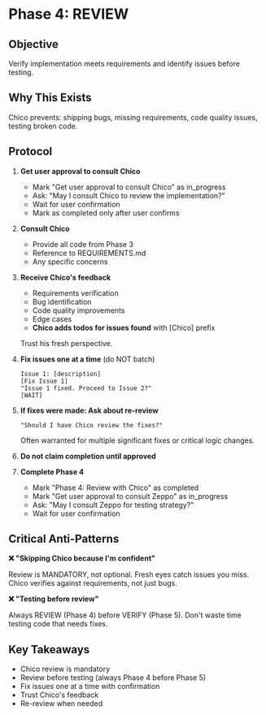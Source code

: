 # Phase 4: REVIEW

## Objective

Verify implementation meets requirements and identify issues before testing.

## Why This Exists

Chico prevents: shipping bugs, missing requirements, code quality issues, testing broken code.

## Protocol

1. **Get user approval to consult Chico**
   - Mark "Get user approval to consult Chico" as in_progress
   - Ask: "May I consult Chico to review the implementation?"
   - Wait for user confirmation
   - Mark as completed only after user confirms

2. **Consult Chico**
   - Provide all code from Phase 3
   - Reference to REQUIREMENTS.md
   - Any specific concerns

3. **Receive Chico's feedback**
   - Requirements verification
   - Bug identification
   - Code quality improvements
   - Edge cases
   - **Chico adds todos for issues found** with [Chico] prefix

   Trust his fresh perspective.

4. **Fix issues one at a time** (do NOT batch)
   ```
   Issue 1: [description]
   [Fix Issue 1]
   "Issue 1 fixed. Proceed to Issue 2?"
   [WAIT]
   ```

5. **If fixes were made: Ask about re-review**
   ```
   "Should I have Chico review the fixes?"
   ```
   Often warranted for multiple significant fixes or critical logic changes.

6. **Do not claim completion until approved**

7. **Complete Phase 4**
   - Mark "Phase 4: Review with Chico" as completed
   - Mark "Get user approval to consult Zeppo" as in_progress
   - Ask: "May I consult Zeppo for testing strategy?"
   - Wait for user confirmation

## Critical Anti-Patterns

**❌ "Skipping Chico because I'm confident"**

Review is MANDATORY, not optional. Fresh eyes catch issues you miss. Chico verifies against requirements, not just bugs.

**❌ "Testing before review"**

Always REVIEW (Phase 4) before VERIFY (Phase 5). Don't waste time testing code that needs fixes.

## Key Takeaways

- Chico review is mandatory
- Review before testing (always Phase 4 before Phase 5)
- Fix issues one at a time with confirmation
- Trust Chico's feedback
- Re-review when needed
